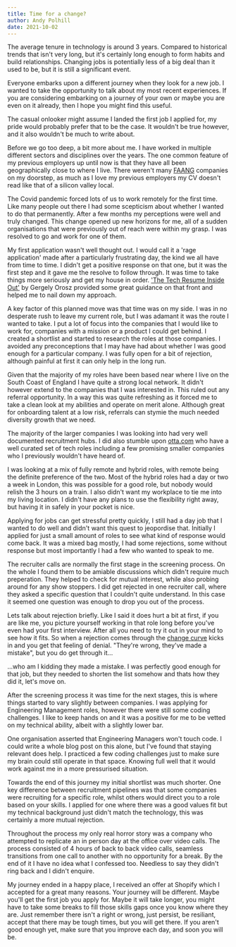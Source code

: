 ```yaml
---
title: Time for a change?
author: Andy Polhill
date: 2021-10-02
---
```


The average tenure in technology is around 3 years. Compared to historical trends that isn't very long, but it's certainly long enough to form habits and build relationships. Changing jobs is potentially less of a big deal than it used to be, but it is still a significant event.

Everyone embarks upon a different journey when they look for a new job. I wanted to take the opportunity to talk about my most recent experiences. If you are considering embarking on a journey of your own or maybe you are even on it already, then I hope you might find this useful.

The casual onlooker might assume I landed the first job I applied for, my pride would probably prefer that to be the case. It wouldn't be true however, and it also wouldn't be much to write about.

Before we go too deep, a bit more about me. I have worked in multiple different sectors and disciplines over the years. The one common feature of my previous employers up until now is that they have all been geographically close to where I live. There weren't many [FAANG](https://en.wikipedia.org/wiki/Big_Tech) companies on my doorstep, as much as I love my previous employers my CV doesn't read like that of a silicon valley local.

The Covid pandemic forced lots of us to work remotely for the first time. Like many people out there I had some scepticism about whether I wanted to do that permanently. After a few months my perceptions were well and truly changed. This change opened up new horizons for me, all of a sudden organisations that were previously out of reach were within my grasp. I was resolved to go and work for one of them.

My first application wasn't well thought out. I would call it a 'rage application' made after a particularly frustrating day, the kind we all have from time to time. I didn't get a positive response on that one, but it was the first step and it gave me the resolve to follow through. It was time to take things more seriously and get my house in order. ['The Tech Resume Inside Out'](https://thetechresume.com/) by Gergely Orosz provided some great guidance on that front and helped me to nail down my approach.

A key factor of this planned move was that time was on my side. I was in no desperate rush to leave my current role, but I was adamant it was the route I wanted to take. I put a lot of focus into the companies that I would like to work for, companies with a mission or a product I could get behind. I created a shortlist and started to research the roles at those companies. I avoided any preconceptions that I may have had about whether I was good enough for a particular company. I was fully open for a bit of rejection, although painful at first it can only help in the long run.

Given that the majority of my roles have been based near where I live on the South Coast of England I have quite a strong local network. It didn't however extend to the companies that I was interested in. This ruled out any referral opportunity. In a way this was quite refreshing as it forced me to take a clean look at my abilities and operate on merit alone. Although great for onboarding talent at a low risk, referrals can stymie the much needed diversity growth that we need.

The majority of the larger companies I was looking into had very well documented recruitment hubs. I did also stumble upon [otta.com](otta.com) who have a well curated set of tech roles including a few promising smaller companies who I previously wouldn't have heard of.

I was looking at a mix of fully remote and hybrid roles, with remote being the definite preference of the two. Most of the hybrid roles had a day or two a week in London, this was possible for a good role, but nobody would relish the 3 hours on a train. I also didn't want my workplace to tie me into my living location. I didn't have any plans to use the flexibility right away, but having it in safely in your pocket is nice.

Applying for jobs can get stressful pretty quickly, I still had a day job that I wanted to do well and didn't want this quest to jeopordise that. Initially I applied for just a small amount of roles to see what kind of response would come back. It was a mixed bag mostly, I had some rejections, some without response but most importantly I had a few who wanted to speak to me.

The recruiter calls are normally the first stage in the screening process. On the whole I found them to be amiable discussions which didn't require much preperation. They helped to check for mutual interest, while also probing around for any show stoppers. I did get rejected in one recruiter call, where they asked a specific question that I couldn't quite understand. In this case it seemed one question was enough to drop you out of the process.

Lets talk about rejection briefly. Like I said it does hurt a bit at first, if you are like me, you picture yourself working in that role long before you've even had your first interview. After all you need to try it out in your mind to see how it fits. So when a rejection comes through the [change curve](https://www.insights.com/resources/coaching-people-through-the-change-curve/) kicks in and you get that feeling of denial. "They're wrong, they've made a mistake", but you do get through it...

...who am I kidding they made a mistake. I was perfectly good enough for that job, but they needed to shorten the list somehow and thats how they did it, let's move on.

After the screening process it was time for the next stages, this is where things started to vary slightly between companies. I was applying for Engineering Management roles, however there were still some coding challenges. I like to keep hands on and it was a positive for me to be vetted on my technical ability, albeit with a slightly lower bar.

One organisation asserted that Engineering Managers won't touch code. I could write a whole blog post on this alone, but I've found that staying relevant does help. I practiced a few coding challenges just to make sure my brain could still operate in that space. Knowing full well that it would work against me in a more pressurised situation.

Towards the end of this journey my initial shortlist was much shorter. One key difference between recruitment pipelines was that some companies were recruiting for a specific role, whilst others would direct you to a role based on your skills. I applied for one where there was a good values fit but my technical background just didn't match the technology, this was certainly a more mutual rejection.

Throughout the process my only real horror story was a company who attempted to replicate an in person day at the office over video calls. The process consisted of 4 hours of back to back video calls, seamless transitions from one call to another with no opportunity for a break. By the end of it I have no idea what I confessed too. Needless to say they didn't ring back and I didn't enquire.

My journey ended in a happy place, I received an offer at Shopify which I accepted for a great many reasons. Your journey will be different. Maybe you'll get the first job you apply for. Maybe it will take longer, you might have to take some breaks to fill those skills gaps once you know where they are. Just remember there isn't a right or wrong, just persist, be resiliant, accept that there may be tough times, but you will get there. If you aren't good enough yet, make sure that you improve each day, and soon you will be.
